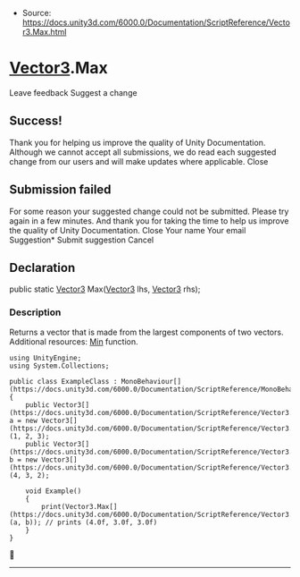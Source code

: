 * Source: https://docs.unity3d.com/6000.0/Documentation/ScriptReference/Vector3.Max.html

#  [Vector3](https://docs.unity3d.com/6000.0/Documentation/ScriptReference/Vector3.html).Max
Leave feedback
Suggest a change
## Success!
Thank you for helping us improve the quality of Unity Documentation. Although we cannot accept all submissions, we do read each suggested change from our users and will make updates where applicable.
Close
## Submission failed
For some reason your suggested change could not be submitted. Please <a>try again</a> in a few minutes. And thank you for taking the time to help us improve the quality of Unity Documentation.
Close
Your name Your email Suggestion* Submit suggestion
Cancel
## Declaration
public static [Vector3](https://docs.unity3d.com/6000.0/Documentation/ScriptReference/Vector3.html) Max([Vector3](https://docs.unity3d.com/6000.0/Documentation/ScriptReference/Vector3.html) lhs, [Vector3](https://docs.unity3d.com/6000.0/Documentation/ScriptReference/Vector3.html) rhs); 
### Description
Returns a vector that is made from the largest components of two vectors.
Additional resources: [Min](https://docs.unity3d.com/6000.0/Documentation/ScriptReference/Vector3.Min.html) function.
```
using UnityEngine;
using System.Collections;  
  
public class ExampleClass : MonoBehaviour[](https://docs.unity3d.com/6000.0/Documentation/ScriptReference/MonoBehaviour.html)
{
    public Vector3[](https://docs.unity3d.com/6000.0/Documentation/ScriptReference/Vector3.html) a = new Vector3[](https://docs.unity3d.com/6000.0/Documentation/ScriptReference/Vector3.html)(1, 2, 3);
    public Vector3[](https://docs.unity3d.com/6000.0/Documentation/ScriptReference/Vector3.html) b = new Vector3[](https://docs.unity3d.com/6000.0/Documentation/ScriptReference/Vector3.html)(4, 3, 2);  
  
    void Example()
    {
        print(Vector3.Max[](https://docs.unity3d.com/6000.0/Documentation/ScriptReference/Vector3.Max.html)(a, b)); // prints (4.0f, 3.0f, 3.0f)
    }
}

```

* * *
